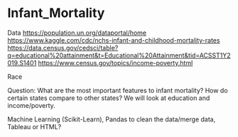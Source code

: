 # Infant_Mortality

Data
https://population.un.org/dataportal/home
https://www.kaggle.com/cdc/nchs-infant-and-childhood-mortality-rates
https://data.census.gov/cedsci/table?q=educational%20attainment&t=Educational%20Attainment&tid=ACSST1Y2019.S1401
https://www.census.gov/topics/income-poverty.html

Race

Question: What are the most important features to infant mortality? How do certain states compare to other states? We will look at education and income/poverty. 

Machine Learning (Scikit-Learn), Pandas to clean the data/merge data, Tableau or HTML? 
